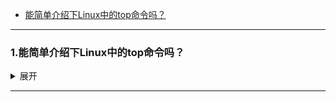 

* [能简单介绍下Linux中的top命令吗？](#1)









------

### <span id="1">1.能简单介绍下Linux中的top命令吗？</span>

<details>
<summary>展开</summary>

top命令是Linux下常用的**实时**的性能分析工具，能够实时的显示系统中各个进程占用的资源，类似于windows中的任务管理器。

<div align="center"> 
    <img src="https://github.com/binbinshan/Review-Up/blob/master/images/Linux/top1.png" width="1362px"> 
</div>
<br>

上图中，共分为两部分，第一部分为系统总体角度，第二部分为每个进程部分。


上图中，共分为两部分，第一部分为系统总体角度(前五行)，第二部分为每个进程部分。

第一行：系统级信息
* 21:43:25 代表当前时间
* up 257 days, 8:21 代表服务器开机至现在的运行时长
* 4 users 当前在线用户数量
* load average: 1.02, 1.18, 1.20： 系统1分钟、5分钟、15分钟的CPU负载信息

第二行：任务
* 305 total 当前有305个任务，也就是305个进程
* 3 running 3个进程正在运行
* 302 sleeping 302个进程正在休眠
* 0 stopped 0个停止的进程
* 0 zombie  0个僵尸进程

第三行：cpu
* 6.7%us  用户态进程占用CPU时间百分比，不包含renice值为负的任务占用的CPU的时间。
* 7.0%sy  内核态占用CPU时间百分比
* 0.0%ni  改变过优先级的进程占用CPU的百分比
* 86.3%id 空闲CPU时间百分比
* 0.0%wa：等待I/O的CPU时间百分比
* 0.0%hi：CPU硬中断时间百分比
* 0.0%si：CPU软中断时间百分比

第四行：内存
* 32779248k total 物理内存总量32G
* 2705880k used 使用的物理内存量2.5G
* 9943348k free 空闲的物理内存量9.4G
* 20130020k buffers 用作内核缓存的物理内存量19G

第五行：交换空间
* 4194300k total：交换区总量
* 4032104k used：使用的交换区量
* 162196k free：空闲的交换区量
* 15860624k cached：缓冲交换区总量

每个进程的信息：
* PID：进程的ID
* USER：进程所有者
* PR：进程的优先级别，越小越优先被执行
* NI：值
* VIRT：进程占用的虚拟内存
* RES：进程占用的物理内存
* SHR：进程使用的共享内存
* S：进程的状态。S表示休眠，R表示正在运行，Z表示僵死状态，N表示该进程优先值为负数
* %CPU：进程占用CPU的使用率
* %MEM：进程使用的物理内存和总内存的百分比
* TIME+：该进程启动后占用的总的CPU时间，即占用CPU使用时间的累加值。
* COMMAND：进程启动命令名称


</details>

------ 